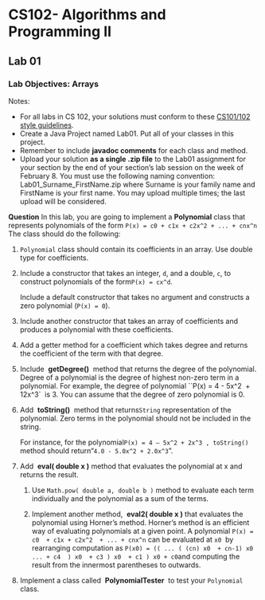 # CS102- Algorithms and Programming II

## Lab 01

### **Lab Objectives:** Arrays

Notes:
* For all labs in CS 102, your solutions must conform to these [CS101/102 style
guidelines](http://www.cs.bilkent.edu.tr/~adayanik/cs101/practicalwork/styleguidelines.htm).
* Create a Java Project named Lab01. Put all of your classes in this project.
* Remember to include **javadoc comments** for each class and method.
* Upload your solution **as a single .zip file** to the Lab01 assignment for your section by the end of your section’s lab session on the week of February 8. You must use the following naming convention: Lab01_Surname_FirstName.zip where Surname is your family name and FirstName is your first name. You may upload multiple times; the last upload will be considered.

**Question** In this lab, you are going to implement a **Polynomial** class that represents
polynomials of the form ``P(x) = c0 + c1x + c2x^2 + ... + cnx^n``
The class should do the following:

1. ``Polynomial`` class should contain its coefficients in an array. Use double type for
    coefficients.
2. Include a constructor that takes an integer, ​``d​``, and a double, ​``c``​, to construct
    polynomials of the form ​``P(x) = cx^d``.  
    
    Include a default constructor that takes no argument and constructs a zero polynomial (​``P(x) = 0``​).

3. Include another constructor that takes an array of coefficients and produces a
    polynomial with these coefficients.
4. Add a getter method for a coefficient which takes degree and returns the coefficient
    of the term with that degree.
5. Include ​ **getDegree()** ​ method that returns the degree of the polynomial. Degree of a
    polynomial is the degree of highest non-zero term in a polynomial. For example, the
    degree of polynomial ​``P(x) = 4 - 5x​^2 ​ + 12x​^3` ​ is 3. You can assume that the
    degree of zero polynomial is 0.
6. Add ​ **toString()** ​ ​method that returns ​``String​`` representation of the polynomial.
    Zero terms in the polynomial should not be included in the string.

    For instance, for the polynomial ​``P(x) = 4 – 5x​^2 + 2x​^3 ​, ​toString()`` method
    should return ​“``4.0 - 5.0x^2 + 2.0x^3``”.

7. Add ​ **eval( double x )** method that evaluates the polynomial at ​x ​and returns
    the result.
    
    1. Use ​``Math.pow( double a, double b )``​ method to evaluate each term individually and the polynomial as a sum of the terms.

    2. Implement another method, ​ **eval2( double x )** ​ that evaluates the
    polynomial using Horner’s method. Horner’s method is an efficient way of
    evaluating polynomials at a given point. A polynomial ``​P(x) = c​0 ​ + c​1​x +
    c​2​x​^2 ​ + ... + c​n​x^​n​`` can be evaluated at ​``x​0`` ​ by rearranging computation as
    ``P(x​0​) = (( ... ( (c​n​) x​0 ​ + c​n-1​) x​0 ... + c​4 ​ ) x​0 ​ + c​3 ​) x​0 ​ + c​1 ​) x​0 + c​0`` ​ and computing the result from the innermost parentheses to outwards.

8. Implement a class called ​ **PolynomialTester** ​ to test your ​``Polynomial​`` class.
